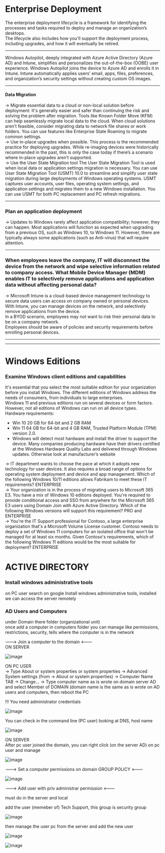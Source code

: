 

# Enterprise Deployment 


The enterprise deployment lifecycle is a framework for identifying the processes and tasks required to deploy and manage an organization’s desktops.
<br/>
The lifecycle also includes how you'll support the deployment process, including upgrades, and how it will eventually be retired.

--------

Windows Autopilot, deeply integrated with Azure Active Directory (Azure AD) and Intune, simplifies and personalizes the out-of-the-box (OOBE) user experience. Windows Autopilot joins the device to Azure AD and enrolls it in Intune. Intune automatically applies users’ email, apps, files, preferences, and organization’s security settings without creating custom OS images.

-----------

#### Data Migration

->   Migrate essential data to a cloud or non-local solution before deployment: It's generally easier and safer than continuing the risk and solving the problem after migration. Tools like Known Folder Move (KFM) can help seamlessly migrate local data to the cloud. When cloud solutions aren’t feasible, consider migrating data to network file shares or work folders. You can use features like Enterprise State Roaming to migrate common settings.
<br/>
->   Use in-place upgrades when possible. This process is the recommended practice for deploying upgrades. While re-imaging devices were historically recommended in the past, this is only the case today if there’s a scenario where in-place upgrades aren’t supported.
<br/>
->   Use the User State Migration tool The User State Migration Tool is used when local data or application settings migration is necessary. You can use User State Migration Tool (USMT) 10.0 to streamline and simplify user state migration during large deployments of Windows operating systems. USMT captures user accounts, user files, operating system settings, and application settings and migrates them to a new Windows installation. You can use USMT for both PC replacement and PC refresh migrations.

-----------------

### Plan an application deployment

-> Updates to Windows rarely affect application compatibility; however, they can happen. Most applications will function as expected when upgrading from a previous OS, such as Windows 10, to Windows 11. However, there are typically always some applications (such as Anti-virus) that will require attention.


-------------------

### When employees leave the company, IT will disconnect the device from the network and wipe selective information related to company access. What Mobile Device Manager (MDM) enables IT to selectively remove applications and application data without affecting personal data? 

-> Microsoft Intune is a cloud-based device management technology to secure data users can access on company owned or personal devices. 
\
With Intune, you can manage devices on the network, and selectively remove applications from the device. 
\
In a BYOD scenario, employees may not want to risk their personal data to be on a company network. 
\
Employees should be aware of policies and security requirements before enrolling personal devices.


-----------------
-----------------

#  Windows Editions  

### Examine Windows client editions and capabilities

It's essential that you select the most suitable edition for your organization before you install Windows. The different editions of Windows address the needs of consumers, from individuals to large enterprises. 
\
Windows 11 and previous editions run on several devices or form factors. However, not all editions of Windows can run on all device types.
\
Hardware requirements:
- Win 10  20 GB for 64-bit and 2 GB RAM
- Win 11  64 GB for 64-bit and 4 GB RAM, Trusted Platform Module (TPM) version 2.0.
- Windows will detect most hardware and install the driver to support the device. Many companies producing hardware have their drivers certified at the Windows Hardware Quality Labs and delivered through Windows updates. Otherwise look at manufacturer’s website

-> IT department wants to choose the pace at which it adopts new technology for user devices. It also requires a broad range of options for operating system deployment and device and app management. Which of the following Windows 10/11 editions allows Fabrikam to meet these IT requirements? ENTERPRISE
\
-> Your organization is in the process of migrating users to Microsoft 365 E3. You have a mix of Windows 10 editions deployed. You're required to provide conditional access and SSO from anywhere for the Microsoft 365 E3 users using Domain Join with Azure Active Directory. Which of the following Windows versions will support this requirement?  PRO and ENTERPRISE
\
-> You're the IT Support professional for Contoso, a large enterprise organization that's a Microsoft Volume License customer. Contoso needs to deploy a set of Windows 11 computers for an isolated office that won't be managed for at least six months. Given Contoso's requirements, which of the following Windows 11 editions would be the most suitable for deployment? ENTERPRISE






# ACTIVE DIRECTORY

### Install windows administrative tools

on PC user search on google  Install windows administrative tools, installed we can access the server remotely


### AD Users and Computers

under Domain there folder (organizational unit)
\
once add a computer in computers folder you can manage like permissions, restrictions, security, tells where the computer is in the network

---> Join a computer to the domain <---
\
ON SERVER

![image](https://github.com/M4gOo/Microsoft/assets/57456345/4a747bd6-2419-4ef9-9ec0-0d2bac60ea8a)

ON PC USER
\
-> Type About or system properties or system properties -> Advanced System settings (from -> About or system properties) -> Computer Name TAB -> Change... -> Type computer name as is wrote on domain server AD and select  Member of DOMAIN (domain name is the same as is wrote on AD users and computers, then reboot the PC

!!! You need administrator credentials 

![image](https://github.com/M4gOo/Microsoft/assets/57456345/aec732fe-93c4-47a1-89e3-89113c66d17a)

You can check in the command line (PC user) looking at DNS, host name

![image](https://github.com/M4gOo/Microsoft/assets/57456345/90630343-e434-44d6-a34c-75947b8a428d)

ON SERVER
\
After pc user joined the domain, you can right click (on the server AD) on pc user and manage 

![image](https://github.com/M4gOo/Microsoft/assets/57456345/b411a79e-ef7a-4710-9ea5-378e141ccdc7)


---> Set a computer permissions on domain GROUP POLICY <---

![image](https://github.com/M4gOo/Microsoft/assets/57456345/27903f36-9259-4cf1-9ae0-33828092e9ff)


---> Add user with priv administrar permission  <---

must do in the server and local

add the user (memeber of) Tech Support, this group is security group

![image](https://github.com/M4gOo/Microsoft/assets/57456345/87dd8476-1c35-4bdf-83fe-a6a8b1440056)

then manage the user pc from the server and add the new user

![image](https://github.com/M4gOo/Microsoft/assets/57456345/bddcc314-3b16-4657-8bd5-826d3e5ffbd5)

![image](https://github.com/M4gOo/Microsoft/assets/57456345/63f9ed6c-7b11-4123-bfbe-07bdd1239eb7)


